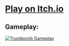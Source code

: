# [Play on Itch.io](https://ricedust.itch.io/truckbomb-test-release)

## Gameplay:

[![Truckbomb Gameplay](https://img.youtube.com/vi/afoQ90TNUvI/0.jpg)](https://youtu.be/afoQ90TNUvI)


